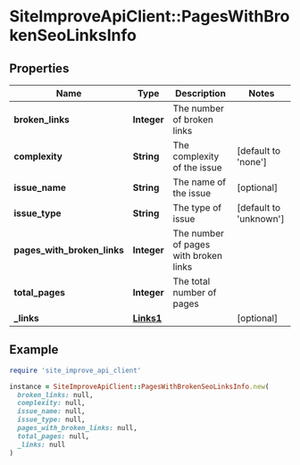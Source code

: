 # SiteImproveApiClient::PagesWithBrokenSeoLinksInfo

## Properties

| Name | Type | Description | Notes |
| ---- | ---- | ----------- | ----- |
| **broken_links** | **Integer** | The number of broken links |  |
| **complexity** | **String** | The complexity of the issue | [default to &#39;none&#39;] |
| **issue_name** | **String** | The name of the issue | [optional] |
| **issue_type** | **String** | The type of issue | [default to &#39;unknown&#39;] |
| **pages_with_broken_links** | **Integer** | The number of pages with broken links |  |
| **total_pages** | **Integer** | The total number of pages |  |
| **_links** | [**Links1**](Links1.md) |  | [optional] |

## Example

```ruby
require 'site_improve_api_client'

instance = SiteImproveApiClient::PagesWithBrokenSeoLinksInfo.new(
  broken_links: null,
  complexity: null,
  issue_name: null,
  issue_type: null,
  pages_with_broken_links: null,
  total_pages: null,
  _links: null
)
```

